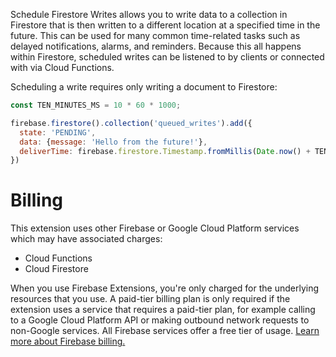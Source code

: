Schedule Firestore Writes allows you to write data to a collection in Firestore that is then written to a different location at a specified time in the future. This can be used for many common time-related tasks such as delayed notifications, alarms, and reminders. Because this all happens within Firestore, scheduled writes can be listened to by clients or connected with via Cloud Functions.

Scheduling a write requires only writing a document to Firestore:

```js
const TEN_MINUTES_MS = 10 * 60 * 1000;

firebase.firestore().collection('queued_writes').add({
  state: 'PENDING',
  data: {message: 'Hello from the future!'},
  deliverTime: firebase.firestore.Timestamp.fromMillis(Date.now() + TEN_MINUTES_MS)
})
```

# Billing

This extension uses other Firebase or Google Cloud Platform services which may have associated charges:

<!-- List all products the extension interacts with -->

- Cloud Functions
- Cloud Firestore

When you use Firebase Extensions, you're only charged for the underlying resources that you use. A paid-tier billing plan is only required if the extension uses a service that requires a paid-tier plan, for example calling to a Google Cloud Platform API or making outbound network requests to non-Google services. All Firebase services offer a free tier of usage. [Learn more about Firebase billing.](https://firebase.google.com/pricing)
